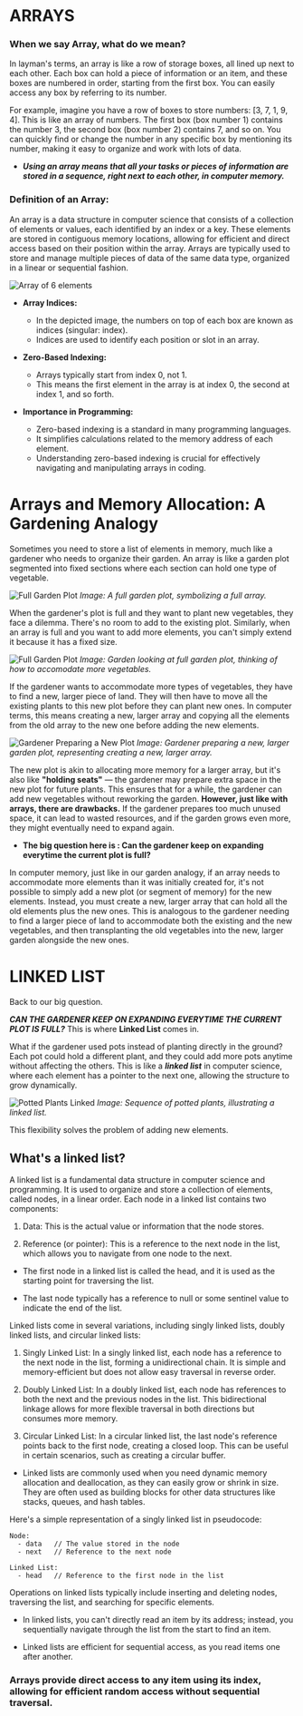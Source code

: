 # ARRAYS

### When we say Array, what do we mean?

In layman's terms, an array is like a row of storage boxes, all lined up next to each other. Each box can hold a piece of information or an item, and these boxes are numbered in order, starting from the first box. You can easily access any box by referring to its number.

For example, imagine you have a row of boxes to store numbers: [3, 7, 1, 9, 4]. This is like an array of numbers. The first box (box number 1) contains the number 3, the second box (box number 2) contains 7, and so on. You can quickly find or change the number in any specific box by mentioning its number, making it easy to organize and work with lots of data.

- **_*Using an array means that all your tasks or pieces of information are stored in a sequence, right next to each other, in computer memory.*_**

### Definition of an Array:

An array is a data structure in computer science that consists of a collection of elements or values, each identified by an index or a key. These elements are stored in contiguous memory locations, allowing for efficient and direct access based on their position within the array. Arrays are typically used to store and manage multiple pieces of data of the same data type, organized in a linear or sequential fashion.

![Array of 6 elements](../images/arrays/array.png)

- **Array Indices:**

  - In the depicted image, the numbers on top of each box are known as indices (singular: index).
  - Indices are used to identify each position or slot in an array.

- **Zero-Based Indexing:**

  - Arrays typically start from index 0, not 1.
  - This means the first element in the array is at index 0, the second at index 1, and so forth.

- **Importance in Programming:**
  - Zero-based indexing is a standard in many programming languages.
  - It simplifies calculations related to the memory address of each element.
  - Understanding zero-based indexing is crucial for effectively navigating and manipulating arrays in coding.

# Arrays and Memory Allocation: A Gardening Analogy

Sometimes you need to store a list of elements in memory, much like a gardener who needs to organize their garden. An array is like a garden plot segmented into fixed sections where each section can hold one type of vegetable.

![Full Garden Plot](../images/garden_analogy/1.png)
_Image: A full garden plot, symbolizing a full array._

When the gardener's plot is full and they want to plant new vegetables, they face a dilemma. There's no room to add to the existing plot. Similarly, when an array is full and you want to add more elements, you can't simply extend it because it has a fixed size.

![Full Garden Plot](../images/garden_analogy/2.png)
_Image: Garden looking at full garden plot, thinking of how to accomodate more vegetables._

If the gardener wants to accommodate more types of vegetables, they have to find a new, larger piece of land. They will then have to move all the existing plants to this new plot before they can plant new ones. In computer terms, this means creating a new, larger array and copying all the elements from the old array to the new one before adding the new elements.

![Gardener Preparing a New Plot](../images/garden_analogy/3.png)
_Image: Gardener preparing a new, larger garden plot, representing creating a new, larger array._

The new plot is akin to allocating more memory for a larger array, but it's also like **"holding seats"** — the gardener may prepare extra space in the new plot for future plants. This ensures that for a while, the gardener can add new vegetables without reworking the garden. **However, just like with arrays, there are drawbacks.** If the gardener prepares too much unused space, it can lead to wasted resources, and if the garden grows even more, they might eventually need to expand again.

- **The big question here is : Can the gardener keep on expanding everytime the current plot is full?**

In computer memory, just like in our garden analogy, if an array needs to accommodate more elements than it was initially created for, it's not possible to simply add a new plot (or segment of memory) for the new elements. Instead, you must create a new, larger array that can hold all the old elements plus the new ones. This is analogous to the gardener needing to find a larger piece of land to accommodate both the existing and the new vegetables, and then transplanting the old vegetables into the new, larger garden alongside the new ones.

# LINKED LIST

Back to our big question.

**_CAN THE GARDENER KEEP ON EXPANDING EVERYTIME THE CURRENT PLOT IS FULL?_** This is where **Linked List** comes in.

What if the gardener used pots instead of planting directly in the ground? Each pot could hold a different plant, and they could add more pots anytime without affecting the others. This is like a **_linked list_** in computer science, where each element has a pointer to the next one, allowing the structure to grow dynamically.

![Potted Plants Linked](../images/garden_analogy/4.png)
_Image: Sequence of potted plants, illustrating a linked list._

This flexibility solves the problem of adding new elements.

## What's a linked list?

A linked list is a fundamental data structure in computer science and programming. It is used to organize and store a collection of elements, called nodes, in a linear order. Each node in a linked list contains two components:

1. Data: This is the actual value or information that the node stores.

2. Reference (or pointer): This is a reference to the next node in the list, which allows you to navigate from one node to the next.

- The first node in a linked list is called the head, and it is used as the starting point for traversing the list.

- The last node typically has a reference to null or some sentinel value to indicate the end of the list.

Linked lists come in several variations, including singly linked lists, doubly linked lists, and circular linked lists:

1. Singly Linked List: In a singly linked list, each node has a reference to the next node in the list, forming a unidirectional chain. It is simple and memory-efficient but does not allow easy traversal in reverse order.

2. Doubly Linked List: In a doubly linked list, each node has references to both the next and the previous nodes in the list. This bidirectional linkage allows for more flexible traversal in both directions but consumes more memory.

3. Circular Linked List: In a circular linked list, the last node's reference points back to the first node, creating a closed loop. This can be useful in certain scenarios, such as creating a circular buffer.

- Linked lists are commonly used when you need dynamic memory allocation and deallocation, as they can easily grow or shrink in size. They are often used as building blocks for other data structures like stacks, queues, and hash tables.

Here's a simple representation of a singly linked list in pseudocode:

```plaintext
Node:
  - data   // The value stored in the node
  - next   // Reference to the next node

Linked List:
  - head   // Reference to the first node in the list
```

Operations on linked lists typically include inserting and deleting nodes, traversing the list, and searching for specific elements.

- In linked lists, you can't directly read an item by its address; instead, you sequentially navigate through the list from the start to find an item.

- Linked lists are efficient for sequential access, as you read items one after another.

### Arrays provide direct access to any item using its index, allowing for efficient random access without sequential traversal.
